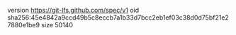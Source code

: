 version https://git-lfs.github.com/spec/v1
oid sha256:45e4842a9ccd49b5c8eccb7a1b33d7bcc2eb1ef03c38d0d75bf21e27880e1be9
size 50140
